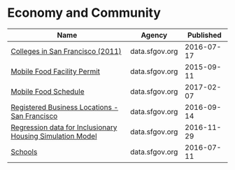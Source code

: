 # Economy and Community

Name | Agency | Published
---- | ---- | ---------
[Colleges in San Francisco (2011)](../socrata/8r3f-pc6a.md) | data.sfgov.org | 2016-07-17
[Mobile Food Facility Permit](../socrata/rqzj-sfat.md) | data.sfgov.org | 2015-09-11
[Mobile Food Schedule](../socrata/jjew-r69b.md) | data.sfgov.org | 2017-02-07
[Registered Business Locations - San Francisco](../socrata/g8m3-pdis.md) | data.sfgov.org | 2016-09-14
[Regression data for Inclusionary Housing Simulation Model](../socrata/vcwn-f2xk.md) | data.sfgov.org | 2016-11-29
[Schools](../socrata/tpp3-epx2.md) | data.sfgov.org | 2016-07-11

